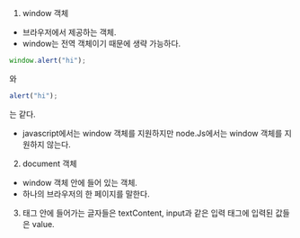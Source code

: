 1. window 객체  
- 브라우저에서 제공하는 객체.
- window는 전역 객체이기 때문에 생략 가능하다.
```javascript
window.alert("hi");
```
와
```javascript
alert("hi");
```
는 같다.  

- javascript에서는 window 객체를 지원하지만 node.Js에서는 window 객체를 지원하지 않는다.

2. document 객체  
- window 객체 안에 들어 있는 객체.
- 하나의 브라우저의 한 페이지를 말한다.

3. 태그 안에 들어가는 글자들은 textContent, input과 같은 입력 태그에 입력된 값들은 value.
